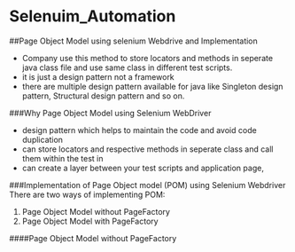 # Selenuim_Automation

##Page Object Model using selenium Webdrive and Implementation
 - Company use this method to store locators and methods in seperate java class file and use same class in different test scripts. 
 - it is just a design pattern not a framework
 - there are multiple design pattern available for java like Singleton design pattern, Structural design pattern and so on.

###Why Page Object Model using Selenium WebDriver
 - design pattern which helps to maintain the code and avoid code duplication
 - can store locators and respective methods in seperate class and call them within the test in
 - can create a layer between your test scripts and application page, 

###Implementation of Page Object model (POM) using Selenium Webdriver
 There are two ways of implementing POM:
 1. Page Object Model without PageFactory
 2. Page Object Model with PageFactory

####Page Object Model without PageFactory
